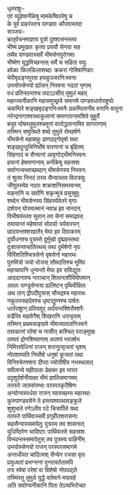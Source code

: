धृतराष्ट्रः-  
एवं व्यूढेष्वनीकेषु मामकेष्वितरेषु च  
के पूर्वं प्राहरंस्तत्र पाण्डवाः कौरवास्तदा  
सञ्जयः-  
भ्रातृर्वचनमाज्ञाय पुत्रो दुश्शासनस्तव  
भीष्मं प्रमुखतः कृत्वा प्रययौ सेनया सह  
तथैव पाण्डवास्सर्वे भीमसेनपुरोगमाः  
भीष्मेण युद्धमिच्छन्तस् सर्वे च सहिता ययुः  
क्ष्वेळाः किलकिलाशब्दाः क्रकरा गोविषाणिकाः  
भेरीमृदङ्गमुरवा हयकुञ्जरनिःस्वनाः  
उभयोस्सेनयो र्ह्यासन् निस्वना नदतां नृणाम्  
वधं प्रतिनदन्तश्च तदाऽऽसीत् तुमुलं महत्  
महान्त्यनीकानि महासमुच्छ्रये समागमे पाण्डवधार्तराष्ट्रयोः  
चकम्पिरे शङ्खमृदङ्गनिःस्वनैः प्रकम्पितानीव वनानि वायुना  
नरेन्द्रनागाश्वरथाकुलानां समागतानामशिवे मुहूर्ते  
बभूव घोषस्तुमुलश्चमूनां वातोद्धतानामिव सागराणाम्  
तस्मिन् समुत्थिते शब्दे तुमुले रोमहर्षणे  
भीमसेनो महाबाहुः प्राणदद्गोवृषो यथा  
शङ्खदुन्दुभिनिर्घोषं वारणानां च बृंहितम्  
सिंहनादं च सैन्यानां आवृणोद्भीमनिस्वनः  
हयानां हेषमाणानाम् अनीकेषु सहस्रशः  
सर्वानभ्यभवच्छब्दान् भीमसेनस्य निस्वनः  
तं श्रुत्वा निनदं तस्य सैन्यास्तव वितत्रसुः  
जीमूतस्येव नदतः शक्राशनिसमस्वनम्  
वाहनानि च सर्वाणि शकृन्मूत्रं प्रसुस्रुवुः  
शब्देन भीमसेनस्य सिंहस्येवेतरे मृगाः  
दर्शयन् घोरमात्मानं नवाभ्र इव नानदन्  
विभीषयंस्तव सुतान् तव सेनां समाद्रवत्  
तमायान्तं महेष्वासं सोदर्याः पर्यवारयन्  
छादयन्तश्शरव्रातैर् मेघा इव दिवाकरम्  
दुर्योधनश्च पुत्रस्ते दुर्मुखो दुष्प्रहस्तथा  
दुःशासनश्चातिरथस् तथा दुर्मर्षणो नृपः  
विविंशतिश्चित्रसेनो वृषसेनो महारथः  
पुरुमित्रो जयो भोजस् सौमदत्तिश्च भूमिप  
महाचापानि धुन्वन्तो मेघा इव सविद्युतः  
आददानाश्च नाराचान् शितानाशीविषोपमान्  
अग्रतः पाण्डुसेनाया ह्यतिष्टन् पृथिवीक्षितः  
अथ तान् द्रौपदीपुत्रास् सौभद्रश्च महारथः  
नकुलस्सहदेवश्च धृष्टद्युम्नश्च पार्षतः  
धार्तराष्ट्रान् प्रतिययुर् अर्दयन्तश्शितैश्शरैः  
वज्रैरिव महावेगैश् शिखराणि धराभृताम्  
तस्मिन् प्रथमसङ्ग्रामे भीमज्यातलनिःस्वने  
तावकानां परेषां च नासीत् कश्चित् पराङ्मुखः  
लाघवं द्रोणशिष्याणाम् अपश्यं भरतर्षभ  
निमित्तवेधिनां राजन् शरानुत्सृजतां भृशम्  
नोपशाम्यति निर्घोषो धनुषां कूजतां तथा  
विनिश्चेरुश्शरा दीप्ता ज्योतींषीव नभस्थलात्  
सर्वेत्वन्ये महीपालाः प्रेक्षका इव भारत  
ददृशुर्दर्शनीयाक्षा भीमं ज्ञातिसमागमम्  
ततस्ते जातसंरम्भाः परस्परकृतैषिणः  
अन्योन्यस्पर्धया राजन् व्यायच्छन्त महारथाः  
कुरुपाण्डवसेने ते हस्त्यश्वरथसङ्कुले  
शुशुभाते रणेऽतीव पटे चित्रार्पिते यथा  
ततस्ते पार्थिवास्सर्वे प्रगृहीतशरासनाः  
सहसैन्यास्समापेतुः पुत्रस्य तव शासनात्  
युधिष्ठिरेण चादिष्टाः पार्थिवास्ते सहस्रशः  
विनदन्तस्समापेतुस् तव पुत्रस्य वाहिनीम्  
उभयोस्सेनयो राजन् परस्परसमागमे  
अन्तर्धीयत चादित्यश् सैन्येन रजसा वृतः  
प्रयुध्यतां प्रभग्नानां पुनरावर्ततामपि  
तत्र स्वेषां परेषां वा विशेषो नोपपद्यते  
तस्मिंस्तु तुमुले युद्धे वर्तमाने मयावहे  
अति सर्वाण्यनीकानि पिता तेऽव्यभिरोचत  
